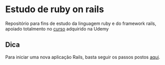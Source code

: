 # Estudo de ruby on rails
Repositório para fins de estudo da linguagem ruby e do framework rails, apoiado totalmento no [curso](https://www.udemy.com/course/rubyonrails/) adquirido na Udemy

## Dica

Para iniciar uma nova aplicação Rails, basta seguir os  passos postos [aqui](https://github.com/analuizags/estudo-ruby-rails/blob/main/aplica%C3%A7%C3%B5es/myapp).
